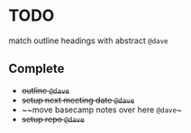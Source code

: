 # TODO
match outline headings with abstract `@dave`




## Complete

- ~~outline `@dave`~~
- ~~setup next meeting date `@dave`~~
- ~~move basecamp notes over here `@dave`~
- ~~setup repo `@dave`~~

